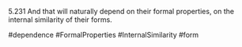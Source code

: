 5.231 And that will naturally depend on their formal properties, on the internal similarity of their forms.

#dependence #FormalProperties #InternalSimilarity #form 